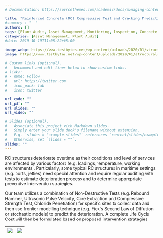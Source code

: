 ```yaml
---
# Documentation: https://sourcethemes.com/academic/docs/managing-content/

title: "Reinforced Concrete (RC) Compressive Test and Cracking Prediction"
#summary : "  "
authors: []
tags: [Plant Audit, Asset Management, Monitoring, Inspection, Concrete Structure]
categories: [Asset Management, Plant Audit]
#date: 2019-10-19T11:08:22+08:00

image_webp: https://www.testbytes.net/wp-content/uploads/2020/01/structural-testing-1280x720.png
image: https://www.testbytes.net/wp-content/uploads/2020/01/structural-testing-1280x720.png

# Custom links (optional).
#   Uncomment and edit lines below to show custom links.
# links:
# - name: Follow
#   url: https://twitter.com
#   icon_pack: fab
#   icon: twitter

url_code: ""
url_pdf: ""
url_slides: ""
url_video: ""

# Slides (optional).
#   Associate this project with Markdown slides.
#   Simply enter your slide deck's filename without extension.
#   E.g. `slides = "example-slides"` references `content/slides/example-slides.md`.
#   Otherwise, set `slides = ""`.
slides: ""
---
```


RC structures deteriorate overtime as their conditions and level of services are affected by various factors (e.g. loadings, temperature, working environments). Particularly, some typical RC structures in maritime settings (e.g. ports, jetties) need special attention and require regular auditing with tests to estimate deterioration process and to determine appropriate preventive intervention strategies.

Our team utilizes a combination of Non-Destructive Tests (e.g. Rebound Hammer, Ultrasonic Pulse Velocity, Core Extraction and Compressive Strength Test, Chloride Penetration) for specific sites to collect data and then use frontier modelling technique (e.g. Fick's Second Law of Diffusion or stochastic models) to predict the deterioration. A complete Life Cycle Cost will then be formulated based on proposed intervention strategies

| ![](/images/auditing/jetty.png)|![](/images/auditing/concretecoring.png)
|:---:|:---:|


<!-- Back to [Services](/service) -->
